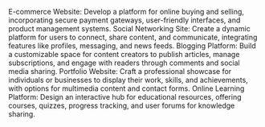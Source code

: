 E-commerce Website: Develop a platform for online buying and selling, incorporating secure payment gateways, user-friendly interfaces, and product management systems.
Social Networking Site: Create a dynamic platform for users to connect, share content, and communicate, integrating features like profiles, messaging, and news feeds.
Blogging Platform: Build a customizable space for content creators to publish articles, manage subscriptions, and engage with readers through comments and social media sharing.
Portfolio Website: Craft a professional showcase for individuals or businesses to display their work, skills, and achievements, with options for multimedia content and contact forms.
Online Learning Platform: Design an interactive hub for educational resources, offering courses, quizzes, progress tracking, and user forums for knowledge sharing.
